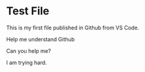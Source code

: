 # Test File
This is my first file published in Github from VS Code.

Help me understand Github

Can you help me? 

I am trying hard. 